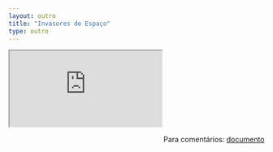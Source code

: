 ```yaml
---
layout: outro
title: "Invasores do Espaço"
type: outro
---
```


<iframe src="https://docs.google.com/document/d/e/2PACX-1vR68P-cRVOxD3tenyQNyou-0zTxx6KLc_KZl5SzKVH7GZgXHQivcc6pAS2bDTBaIReocJpOKkyYlHdk/pub?embedded=true"></iframe>

<span style="float:right">Para comentários: [documento](https://docs.google.com/document/d/10DpVmL2wj46YkxMSwtNUC4lMgEaI8BP1pPJOugDwYAI/edit?usp=sharing)</span>
